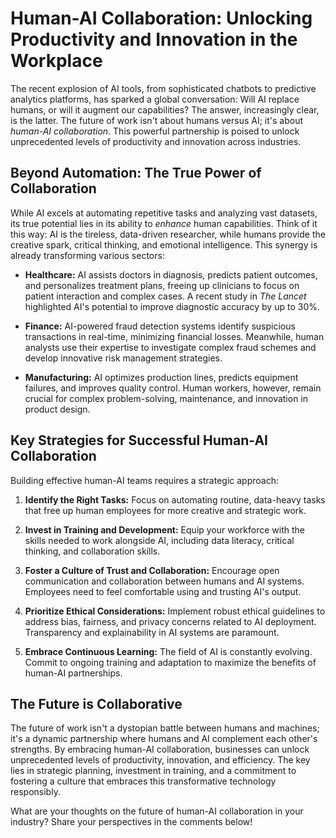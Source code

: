# Human-AI Collaboration: Unlocking Productivity and Innovation in the Workplace

The recent explosion of AI tools, from sophisticated chatbots to predictive analytics platforms, has sparked a global conversation:  Will AI replace humans, or will it augment our capabilities? The answer, increasingly clear, is the latter.  The future of work isn't about humans versus AI; it's about *human-AI collaboration*.  This powerful partnership is poised to unlock unprecedented levels of productivity and innovation across industries.

## Beyond Automation: The True Power of Collaboration

While AI excels at automating repetitive tasks and analyzing vast datasets, its true potential lies in its ability to *enhance* human capabilities.  Think of it this way: AI is the tireless, data-driven researcher, while humans provide the creative spark, critical thinking, and emotional intelligence.  This synergy is already transforming various sectors:

* **Healthcare:** AI assists doctors in diagnosis, predicts patient outcomes, and personalizes treatment plans, freeing up clinicians to focus on patient interaction and complex cases.  A recent study in *The Lancet* highlighted AI's potential to improve diagnostic accuracy by up to 30%.

* **Finance:** AI-powered fraud detection systems identify suspicious transactions in real-time, minimizing financial losses.  Meanwhile, human analysts use their expertise to investigate complex fraud schemes and develop innovative risk management strategies.

* **Manufacturing:** AI optimizes production lines, predicts equipment failures, and improves quality control.  Human workers, however, remain crucial for complex problem-solving, maintenance, and innovation in product design.

##  Key Strategies for Successful Human-AI Collaboration

Building effective human-AI teams requires a strategic approach:

1. **Identify the Right Tasks:**  Focus on automating routine, data-heavy tasks that free up human employees for more creative and strategic work.

2. **Invest in Training and Development:** Equip your workforce with the skills needed to work alongside AI, including data literacy, critical thinking, and collaboration skills.

3. **Foster a Culture of Trust and Collaboration:**  Encourage open communication and collaboration between humans and AI systems. Employees need to feel comfortable using and trusting AI's output.

4. **Prioritize Ethical Considerations:**  Implement robust ethical guidelines to address bias, fairness, and privacy concerns related to AI deployment.  Transparency and explainability in AI systems are paramount.

5. **Embrace Continuous Learning:** The field of AI is constantly evolving.  Commit to ongoing training and adaptation to maximize the benefits of human-AI partnerships.


## The Future is Collaborative

The future of work isn't a dystopian battle between humans and machines; it's a dynamic partnership where humans and AI complement each other's strengths.  By embracing human-AI collaboration, businesses can unlock unprecedented levels of productivity, innovation, and efficiency.  The key lies in strategic planning, investment in training, and a commitment to fostering a culture that embraces this transformative technology responsibly.


What are your thoughts on the future of human-AI collaboration in your industry?  Share your perspectives in the comments below!
